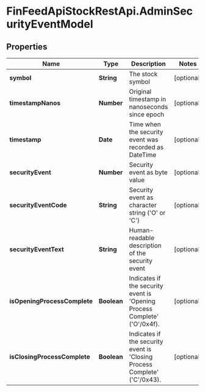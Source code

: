 # FinFeedApiStockRestApi.AdminSecurityEventModel

## Properties

Name | Type | Description | Notes
------------ | ------------- | ------------- | -------------
**symbol** | **String** | The stock symbol | [optional] 
**timestampNanos** | **Number** | Original timestamp in nanoseconds since epoch | [optional] 
**timestamp** | **Date** | Time when the security event was recorded as DateTime | [optional] 
**securityEvent** | **Number** | Security event as byte value | [optional] 
**securityEventCode** | **String** | Security event as character string (&#39;O&#39; or &#39;C&#39;) | [optional] 
**securityEventText** | **String** | Human-readable description of the security event | [optional] 
**isOpeningProcessComplete** | **Boolean** | Indicates if the security event is &#39;Opening Process Complete&#39; (&#39;O&#39;/0x4f). | [optional] 
**isClosingProcessComplete** | **Boolean** | Indicates if the security event is &#39;Closing Process Complete&#39; (&#39;C&#39;/0x43). | [optional] 


